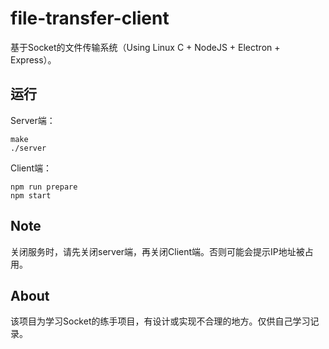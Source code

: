 # file-transfer-client

基于Socket的文件传输系统（Using Linux C + NodeJS + Electron + Express）。

## 运行

Server端：
```
make
./server
```

Client端：

```
npm run prepare
npm start
```

## Note

关闭服务时，请先关闭server端，再关闭Client端。否则可能会提示IP地址被占用。

## About

该项目为学习Socket的练手项目，有设计或实现不合理的地方。仅供自己学习记录。